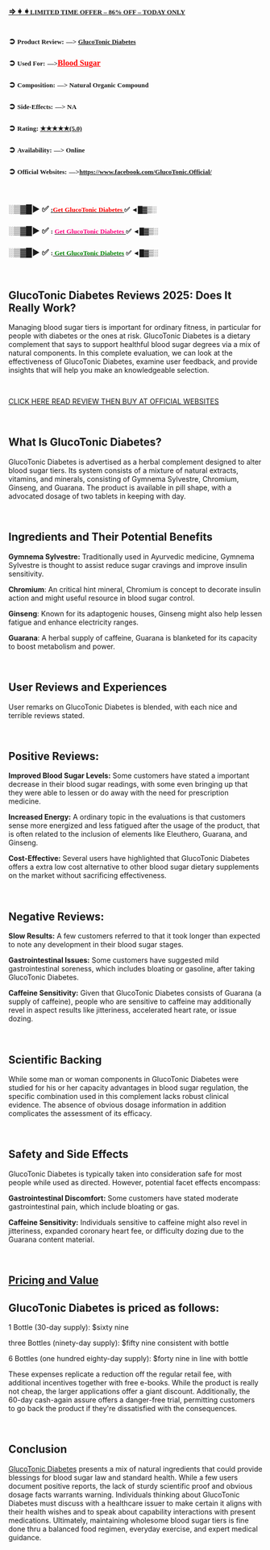 <h3><a href="https://www.facebook.com/GlucoTonic.Official/">&rArr;➧➧<span style="font-size: small;"><span style="font-family: Caladea, serif;"><strong>LIMITED TIME OFFER &ndash; 86% OFF &ndash; TODAY ONLY</strong></span></span></a></h3>
<p><span style="font-size: small;"><span style="font-family: Caladea, serif;"><strong><img src="https://blogger.googleusercontent.com/img/b/R29vZ2xl/AVvXsEh8t5feTR6YMVesvSP63JOnXzE4sVrDMwvTG3-yLAxLtuJn1GfmuFr3cXuC1jMJ7YeYTQ2i9pwcd8BYuKAFeN53i9SwVW1zBLIjiqtF4Qa5N-DAIPs5G9VUyqD1T6_RztIzWcJgdFzQVK_-fT1UWPUYzy4tsVQ67r0mAOx7_mYqbdmqVSk4f-STAN-Xm7M/w456-h445/GlucoTonic%20Diabetes.PNG" alt="" /></strong></span></span></p>
<h3>➲ <span style="font-size: small;"><span style="font-family: Caladea, serif;"><strong>Product Review:  &mdash;&gt; </strong></span><a href="https://www.facebook.com/GlucoTonic.Official/"><span style="font-family: Caladea, serif;"><strong>GlucoTonic Diabetes</strong></span></a></span></h3>
<h3>➲ <span style="font-size: small;"><span style="font-family: Caladea, serif;"><strong>Used For:  &mdash;&gt;</strong></span><a href="https://www.facebook.com/GlucoTonic.Official/"><span style="color: #ff0000;"><span style="font-family: Caladea, serif;"><span style="font-size: medium;"><span lang="en-GB"><u><strong>Blood Sugar </strong></u></span></span></span></span></a></span></h3>
<h3>➲ <span style="font-family: Caladea, serif;"><span style="font-size: small;"><strong>Composition:  &mdash;&gt; Natural Organic Compound</strong></span></span></h3>
<h3>➲ <span style="font-family: Caladea, serif;"><span style="font-size: small;"><strong>Side-Effects:  &mdash;&gt; NA</strong></span></span></h3>
<h3>➲ <span style="font-size: small;"><span style="font-family: Caladea, serif;"><strong>Rating: <a href="https://www.facebook.com/GlucoTonic.Official/">★★★★★(5.0)</a></strong></span></span></h3>
<h3>➲ <span style="font-family: Caladea, serif;"><span style="font-size: small;"><strong>Availability:  &mdash;&gt; Online</strong></span></span></h3>
<h3>➲ <span style="font-size: small;"><span style="font-family: Caladea, serif;"><strong>Official Websites:  &mdash;&gt;<a href="https://www.facebook.com/GlucoTonic.Official/">https://www.facebook.com/GlucoTonic.Official/</a></strong></span></span></h3>
<p><span style="font-size: small;"><span style="font-family: Caladea, serif;"><strong>&nbsp;</strong></span></span></p>
<h3>░▒▓█► ✅ <span style="font-size: small;"><a href="https://www.facebook.com/GlucoTonic.Official/"><span style="font-family: Caladea, serif;"><strong>:</strong></span><span style="color: #ff0000;"><span style="font-family: Caladea, serif;"><strong>Get GlucoTonic Diabetes </strong></span></span></a><span style="font-family: Caladea, serif;"><strong>✅ ◄█▓▒░</strong></span></span></h3>
<h3>░▒▓█► ✅ <span style="font-size: small;"><span style="font-family: Caladea, serif;"><strong>: </strong></span><a href="https://www.facebook.com/GlucoTonic.Official/"><span style="color: #ff007f;"><span style="font-family: Caladea, serif;"><strong>Get GlucoTonic Diabetes </strong></span></span></a><span style="font-family: Caladea, serif;"><strong>✅ ◄█▓▒░</strong></span></span></h3>
<h3>░▒▓█► ✅ <span style="font-size: small;"><span style="font-family: Caladea, serif;"><strong>:</strong></span><a href="https://www.facebook.com/GlucoTonic.Official/"><span style="color: #008000;"><span style="font-family: Caladea, serif;"><strong> Get GlucoTonic Diabetes</strong></span></span></a><span style="font-family: Caladea, serif;"><strong> ✅ ◄█▓▒░</strong></span></span></h3>
<p>&nbsp;</p>
<h2>GlucoTonic Diabetes Reviews 2025: Does It Really Work?</h2>
<p>Managing blood sugar tiers is important for ordinary fitness, in particular for people with diabetes or the ones at risk. GlucoTonic Diabetes is a dietary complement that says to support healthful blood sugar degrees via a mix of natural components. In this complete evaluation, we can look at the effectiveness of GlucoTonic Diabetes, examine user feedback, and provide insights that will help you make an knowledgeable selection.</p>
<p>&nbsp;</p>
<p><a href="https://www.facebook.com/GlucoTonic.Official/">CLICK HERE READ REVIEW THEN BUY AT OFFICIAL WEBSITES</a></p>
<p>&nbsp;</p>
<h2>What Is GlucoTonic Diabetes?</h2>
<p>GlucoTonic Diabetes is advertised as a herbal complement designed to alter blood sugar tiers. Its system consists of a mixture of natural extracts, vitamins, and minerals, consisting of Gymnema Sylvestre, Chromium, Ginseng, and Guarana. The product is available in pill shape, with a advocated dosage of two tablets in keeping with day.</p>
<p>&nbsp;</p>
<h2><strong>Ingredients and Their Potential Benefits</strong></h2>
<p><strong>Gymnema Sylvestre:</strong> Traditionally used in Ayurvedic medicine, Gymnema Sylvestre is thought to assist reduce sugar cravings and improve insulin sensitivity.</p>
<p><strong>Chromium</strong>: An critical hint mineral, Chromium is concept to decorate insulin action and might useful resource in blood sugar control.</p>
<p><strong>Ginseng</strong>: Known for its adaptogenic houses, Ginseng might also help lessen fatigue and enhance electricity ranges.</p>
<p><strong>Guarana</strong>: A herbal supply of caffeine, Guarana is blanketed for its capacity to boost metabolism and power.</p>
<p>&nbsp;</p>
<h2>User Reviews and Experiences</h2>
<p>User remarks on GlucoTonic Diabetes is blended, with each nice and terrible reviews stated.</p>
<p>&nbsp;</p>
<h2>Positive Reviews:</h2>
<p><strong>Improved Blood Sugar Levels:</strong> Some customers have stated a important decrease in their blood sugar readings, with some even bringing up that they were able to lessen or do away with the need for prescription medicine.</p>
<p><strong>Increased Energy:</strong> A ordinary topic in the evaluations is that customers sense more energized and less fatigued after the usage of the product, that is often related to the inclusion of elements like Eleuthero, Guarana, and Ginseng.</p>
<p><strong>Cost-Effective:</strong> Several users have highlighted that GlucoTonic Diabetes offers a extra low cost alternative to other blood sugar dietary supplements on the market without sacrificing effectiveness.</p>
<p>&nbsp;</p>
<h2>Negative Reviews:</h2>
<p><strong>Slow Results:</strong> A few customers referred to that it took longer than expected to note any development in their blood sugar stages.</p>
<p><strong>Gastrointestinal Issues:</strong> Some customers have suggested mild gastrointestinal soreness, which includes bloating or gasoline, after taking GlucoTonic Diabetes.</p>
<p><strong>Caffeine Sensitivity:</strong> Given that GlucoTonic Diabetes consists of Guarana (a supply of caffeine), people who are sensitive to caffeine may additionally revel in aspect results like jitteriness, accelerated heart rate, or issue dozing.</p>
<p>&nbsp;</p>
<h2><strong>Scientific Backing</strong></h2>
<p>While some man or woman components in GlucoTonic Diabetes were studied for his or her capacity advantages in blood sugar regulation, the specific combination used in this complement lacks robust clinical evidence. The absence of obvious dosage information in addition complicates the assessment of its efficacy.</p>
<p>&nbsp;</p>
<h2>Safety and Side Effects</h2>
<p>GlucoTonic Diabetes is typically taken into consideration safe for most people while used as directed. However, potential facet effects encompass:</p>
<p><strong>Gastrointestinal Discomfort:</strong> Some customers have stated moderate gastrointestinal pain, which include bloating or gas.</p>
<p><strong>Caffeine Sensitivity:</strong> Individuals sensitive to caffeine might also revel in jitteriness, expanded coronary heart fee, or difficulty dozing due to the Guarana content material.</p>
<p>&nbsp;</p>
<h2><span style="text-decoration: underline;">Pricing and Value</span></h2>
<h2><strong>GlucoTonic Diabetes is priced as follows:</strong></h2>
<p>1 Bottle (30-day supply): $sixty nine</p>
<p>three Bottles (ninety-day supply): $fifty nine consistent with bottle</p>
<p>6 Bottles (one hundred eighty-day supply): $forty nine in line with bottle</p>
<p>These expenses replicate a reduction off the regular retail fee, with additional incentives together with free e-books. While the product is really not cheap, the larger applications offer a giant discount. Additionally, the 60-day cash-again assure offers a danger-free trial, permitting customers to go back the product if they're dissatisfied with the consequences.</p>
<p>&nbsp;</p>
<h2><strong>Conclusion</strong></h2>
<p><a href="https://supplementcaps.com/glucotonic-buy/">GlucoTonic Diabetes</a> presents a mix of natural ingredients that could provide blessings for blood sugar law and standard health. While a few users document positive reports, the lack of sturdy scientific proof and obvious dosage facts warrants warning. Individuals thinking about GlucoTonic Diabetes must discuss with a healthcare issuer to make certain it aligns with their health wishes and to speak about capability interactions with present medications. Ultimately, maintaining wholesome blood sugar tiers is fine done thru a balanced food regimen, everyday exercise, and expert medical guidance.</p>
